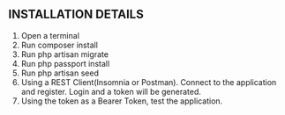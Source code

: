 ## INSTALLATION DETAILS

1. Open a terminal
2.  Run composer install
3. Run php artisan migrate
4. Run php passport install
5. Run php artisan seed
6. Using a REST Client(Insomnia or Postman). Connect to the application and register. Login and a token will be generated.
7. Using the token as a Bearer Token, test the application.
